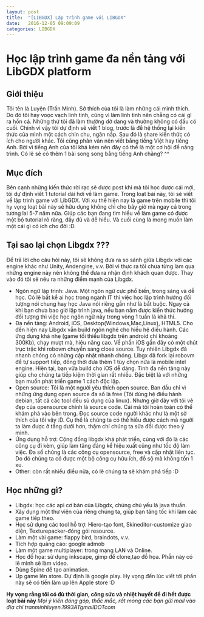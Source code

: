 ```yaml
---
layout: post
title:  "[LIBGDX] Lập trình game với LIBGDX"
date:   2016-12-05 09:09:09
categories: LIBGDX
---
```

# Học lập trình game đa nền tảng với LibGDX platform

## Giới thiệu

Tôi tên là Luyện (Trần Minh). Sở thích của tôi là làm những cái mình thích. Do đó tôi hay voọc vạch linh tinh, cũng vì làm linh tinh nên chẳng có cái gì ra hồn cả. Những thứ tôi đã làm thường dở dang và thường không có đầu có cuối. Chính vì vậy tôi dự định sẽ viết 1 blog, trước là để hệ thống lại kiến thức của mình một cách chỉn chu, ngăn nắp. Sau đó là share kiến thức có ích cho người khác. Tôi cũng phân vân nên viết bằng tiếng Việt hay tiếng Anh. Bời vì tiếng Anh của tôi khá kém nên đây có thể là một cơ hội để nâng trình. Có lẽ sẽ có thêm 1 bài song song bằng tiếng Anh chăng? ^^
## Mục đích

Bên cạnh những kiến thức rời rạc sẽ được post khi mà tôi học được cái mới, tôi dự định viết 1 tutorial dài hơi về làm game. Trong loạt bài này, tôi sẽ viết về lập trình game với LibGDX. Với xu thế hiện nay là game trên mobile thì tôi hy vọng loạt bài này sẽ hữu dụng không chỉ cho bây giờ mà ngay cả trong tương lai 5-7 năm nữa. Giúp các bạn đang tìm hiểu về làm game có được một bộ tutorial rõ ràng, đầy đủ và dễ hiểu. 
Và cuối cùng là mong muốn làm một cái gì có ích cho đời :D.

## Tại sao lại chọn Libgdx ???
Để trả lời cho câu hỏi này, tôi sẽ không đưa ra so sánh giữa Libgdx với các engine khác như Unity, Andengine, v.v. Bởi vì thực ra tôi chưa từng làm qua những engine này nên không thể đưa ra nhận định khách quan được. Thay vào đó tôi sẽ nêu ra những điểm mạnh của Libgdx.
- Ngôn ngữ lập trình: Java. Một ngôn ngữ cực phổ biến, trong sáng và dễ học. Có lẽ bất kể ai học trong ngành IT thì việc học lập trình hướng đối tượng nói chung hay học Java nói riêng gần như là bắt buộc. Ngay cả khi bạn chưa bao giờ lập trình java, nếu bạn nắm được kiến thức hướng đối tượng thì việc học ngôn ngữ này trong vòng 1 tuần là khả thi.
- Đa nền tảng: Android, iOS, Desktop(Windows,Mac,Linux), HTML5. Cho đến hiện nay Libgdx vẫn build ngôn nghẻ cho hiều hệ điều hành. Các ứng dụng khá nhẹ (game tối thiểu libgdx trên android chỉ khoảng 300Kb), chạy mượt mà, hiệu năng cao. Về phần iOS gần đây có một chút trục trặc khi robovm chuyển sang close source. Tuy nhiên Libgdx đã nhanh chóng có những cập nhật nhanh chóng. Libgx đã fork lại robovm để tự support tiếp, đồng thời đưa thêm 1 tùy chọn nữa là mobile intel engine. Hiện tại, bạn vữa build cho iOS dễ dàng. Tính đa nền tảng này giúp cho chúng ta tiếp kiệm thời gian rất nhiều. Đặc biệt là với những bạn muốn phát triển game 1 cách độc lập.
- Open source: Tôi là một người yêu thích open source. Ban đầu chỉ vì những ứng dụng open source đa số là free (Tôi dùng hệ điều hành debian, tất cả các tool đều sủ dụng của linux). Nhưng giờ đây với tôi vẻ đẹp của opensource chính là source code. Cái mà tôi hoàn toàn có thể khám phá vào bên trong. Đọc source code người khác như là một sở thích của tôi vậy :D. Cụ thể là chúng ta có thể hiểu được cách mà người ta làm được ở tầng dưới hơn, thậm chí chúng ta sửa đổi được theo ý mình.
- Ứng dụng hỗ trợ: Cộng đồng libgdx khá phát triển, cùng với đó là các công cụ đi kèm, giúp làm tăng đáng kể hiệu xuất cũng như tốc độ làm việc. Đa số chúng là các công cụ opensource, free và cập nhật liên tục. Do đó chúng ta có được một bộ công cụ hữu ích, đồ sộ mà không tốn 1 xu.
- Other: còn rất nhiều điều nữa, có lẽ chúng ta sẽ khám phá tiếp :D 

## Học những gì?
- Libgdx: học các api cơ bản của Libgdx, chúng chủ yếu là java thuần.
- Xây dụng một thư viện của riêng chúng ta, giúp bạn tăng tốc khi làm các game tiếp theo.
- Học sử dụng các tool hỗ trợ: Hiero-tạo font, Skineditor-customize giao diện, Texturepacker-đóng gói resource.
- Làm một vài game: flappy bird, braindots, v.v.
- Tích hợp quảng cáo: google admob
- Làm một game multiplayer: trong mạng LAN và Online.
- Học đồ họa: sử dụng inkscape, gimp để clone,tạo đồ họa. Phần này có lẽ mình sẽ làm video.
- Dùng Spine để tạo animation.
- Up game lên store. Dự định là google play. Hy vọng đến lúc viết tới phần này sẽ có tiền làm up lên Apple store :D

**Hy vọng rằng tôi có đủ thời gian, công sức và nhiệt huyết để đi hết được loạt bài này**
*Mọi ý kiến đóng góp, thắc mắc, rất mong các bạn gửi mail vào địa chỉ tranminhluyen.1993ATgmailDOTcom*
